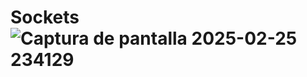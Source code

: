 # Sockets![Captura de pantalla 2025-02-25 234129](https://github.com/user-attachments/assets/396109f0-6e8d-401f-8a6a-40dcab0904ea)
